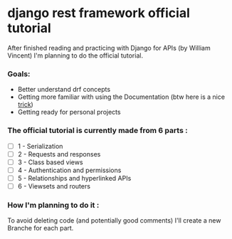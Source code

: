 # django rest framework official tutorial 
After finished reading and practicing with Django for APIs (by William Vincent) I'm planning to do the official tutorial.

### Goals:
- Better understand drf concepts
- Getting more familiar with using the Documentation (btw here is a nice [trick](https://www.twitter.com/MossabDiae/status/1470148198278828041))
- Getting ready for personal projects

### The official tutorial is currently made from 6 parts :

- [ ] 1 - Serialization
- [ ] 2 - Requests and responses
- [ ] 3 - Class based views
- [ ] 4 - Authentication and permissions
- [ ] 5 - Relationships and hyperlinked APIs
- [ ] 6 - Viewsets and routers

### How I'm planning to do it :

To avoid deleting code (and potentially good comments) I'll create a new Branche for each part.
